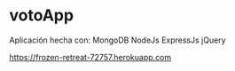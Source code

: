# votoApp
Aplicación hecha con:
MongoDB
NodeJs
ExpressJs
jQuery

https://frozen-retreat-72757.herokuapp.com
